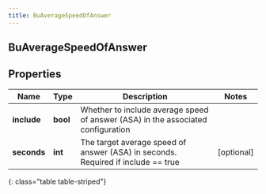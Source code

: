 ```yaml
---
title: BuAverageSpeedOfAnswer
---
```

## BuAverageSpeedOfAnswer

## Properties

|Name | Type | Description | Notes|
|------------ | ------------- | ------------- | -------------|
| **include** | **bool** | Whether to include average speed of answer (ASA) in the associated configuration | |
| **seconds** | **int** | The target average speed of answer (ASA) in seconds. Required if include &#x3D;&#x3D; true | [optional] |
{: class="table table-striped"}


